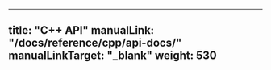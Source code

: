 <!-- mdformat global-off -->

---
title: "C++ API"
manualLink: "/docs/reference/cpp/api-docs/"
manualLinkTarget: "_blank"
weight: 530
---